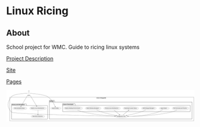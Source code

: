 # Linux Ricing

## About

School project for WMC. Guide to ricing linux systems

[Project Description](./project-description.md)

[Site](./src)

[Pages](https://julian-mostbauer.github.io/LinuxRicingGuide/)

![Use Case Diagram](./use-case-diagram.svg)
